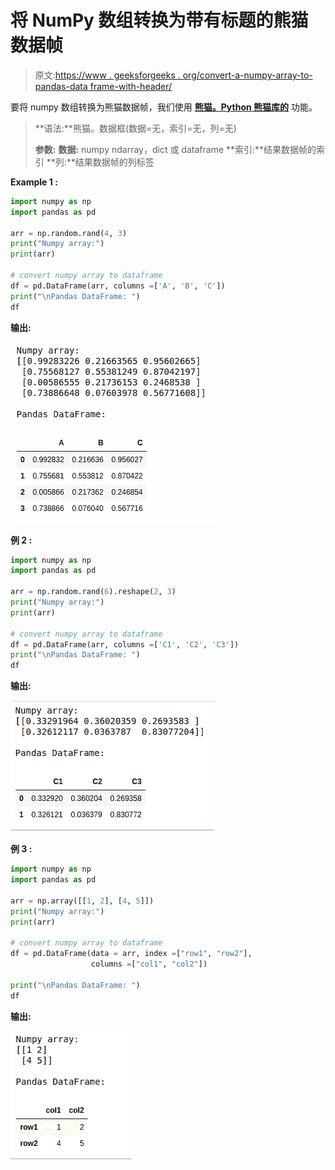 # 将 NumPy 数组转换为带有标题的熊猫数据帧

> 原文:[https://www . geeksforgeeks . org/convert-a-numpy-array-to-pandas-data frame-with-header/](https://www.geeksforgeeks.org/convert-a-numpy-array-to-pandas-dataframe-with-headers/)

要将 numpy 数组转换为熊猫数据帧，我们使用 **[熊猫。Python 熊猫库的](https://www.geeksforgeeks.org/python-pandas-dataframe/)** 功能。

> **语法:**熊猫。数据框(数据=无，索引=无，列=无)
> 
> **参数:**
> **数据:** numpy ndarray，dict 或 dataframe
> **索引:**结果数据帧的索引
> **列:**结果数据帧的列标签

**Example 1 :**

```py
import numpy as np
import pandas as pd

arr = np.random.rand(4, 3)
print("Numpy array:")
print(arr)

# convert numpy array to dataframe
df = pd.DataFrame(arr, columns =['A', 'B', 'C'])
print("\nPandas DataFrame: ")
df
```

**输出:**

![numpy-array-to-dataframe-1](img/763d8841f3c2c6e9fc432dd82bab3c52.png)

**例 2 :**

```py
import numpy as np
import pandas as pd

arr = np.random.rand(6).reshape(2, 3)
print("Numpy array:")
print(arr)

# convert numpy array to dataframe
df = pd.DataFrame(arr, columns =['C1', 'C2', 'C3'])
print("\nPandas DataFrame: ")
df
```

**输出:**

![numpy-araay-to-dataframe-2](img/94cc80bb6c9e35580e9f0a0550dc9fe4.png)

**例 3 :**

```py
import numpy as np
import pandas as pd

arr = np.array([[1, 2], [4, 5]])
print("Numpy array:")
print(arr)

# convert numpy array to dataframe
df = pd.DataFrame(data = arr, index =["row1", "row2"], 
                  columns =["col1", "col2"])

print("\nPandas DataFrame: ")
df
```

**输出:**

![numpy-array-to-dataframe-3](img/69d1ef277268b7b527abf2790be9fba5.png)